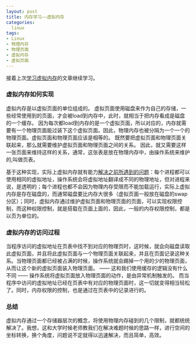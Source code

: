 ```yaml
---
layout: post
title: 内存学习——虚拟内存
categories:
  linux
tags:
- Linux
- 物理内存
- 物理页面
- 虚拟内存
- 虚拟页面
---
```

接着上次<a href="http://www.zavakid.com/119" title="内存学习——为什么需要虚拟内存" target="_blank">学习虚拟内存</a>的文章继续学习。

<h3>虚拟内存如何实现</h3>
虚拟内存是以虚拟页面的单位组成的。
虚拟页面使用磁盘来作为自己的存储，一些经常使用到的页面，才会被load到内存中，此时，就相当于把内存看成是磁盘的一个缓存。
因为每次都load到内存的是一个虚拟页面，所以对应的，内存就需要有一个物理页面能过装下这个虚拟页面。因此，物理内存也被分隔为一个一个的物理页面。虚拟页面和物理页面应该是相等的。
既然要把虚拟页面和物理页面关联起来，那么就需要维护虚拟页面和物理页面之间的关系。
因此，就又需要这样一张页面来维持这样的关系，通常，这张表是放在物理内存中，由操作系统来维护的,叫做页表。

基于这种实现，实际上虚拟内存就有能力<a href="http://www.zavakid.com/119" title="内存学习——为什么需要虚拟内存" target="_blank">解决之前所遇到的问题</a>：每个进程都可以使用相同的虚拟地址，操作系统会将虚拟地址翻译成不同的物理地址，但对进程来说，是透明的；每个进程也都不会因为物理内存受限而不能加载运行，实际上虚拟内存是存在磁盘的，而通常磁盘要比内存大很多（虚拟页面一般放在磁盘的swap分区）；同时，虚拟内存通过维护虚拟页面和物理页面的页面，可以实现权限控制，而这种权限控制，就是搭载在页面上面的，因此，一般的内存权限控制，都是以页为单位的。

<h3>虚拟内存的访问过程</h3>
当程序访问的虚拟地址在页表中找不到对应的物理页时，这时候，就会向磁盘读取此虚拟页面，并且将此虚拟页面与一个物理页面关联起来，并且在页面记录这种关系。当物理页面都已经被占满的时候，操作系统就会踢掉一个用的少的物理页面，从而让这个新的虚拟页面装入物理页面。 —— 这和我们使用缓存的逻辑没有什么不同 —— 操作系统将虚拟页面放入物理页面的动作，是由异常机制触发的。
而当程序中访问的虚拟地址已经在页表中有对应的物理页面时，这一切就变得相当轻松了。同时，内存权限的控制，也是通过在页表中的记录进行的。

<h3>总结</h3>
虚拟内存通过一个存储器层次的概念，将使用物理内存碰到的几个限制，就都统统解决了。我想，这和大学时候老师教我们在解决难题时候的思路一样，进行空间的坐标转换，换个角度，问题说不定就得以迅速解决，而且简单，高效。
